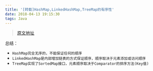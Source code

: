 ```yaml
---
title: '[转载]HashMap,LinkedHashMap,TreeMap的有序性'
date: 2018-04-13 19:15:30
tags: Java
---
```


> [原文地址](https://blog.csdn.net/zhuhao717/article/details/47444763)

总结：

+ ``HashMap完全无序的，不能保证任何的顺序``
+ ``LinkedHashMap是内部增加链表的方式保证顺序，顺序取决于元素添加或访问顺序``
+ ``TreeMap实现了SortedMap接口，元素顺序取决于Comparator的排序方法(Key值)``

